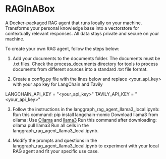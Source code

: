 # RAGInABox
A Docker-packaged RAG agent that runs locally on your machine. Transforms your personal knowledge base into a vectorstore for contextually relevant responses. All data stays private and secure on your machine.

To create your own RAG agent, follow the steps below:
1. Add your documents to the documents folder. The documents must be .txt files. Check the process_documents directory for tools to process documents from different sources into a standard .txt file format.

2. Create a config.py file with the lines below and replace <your_api_key> with your apo key for LangChain and Tavily

LANGCHAIN_API_KEY = "<your_api_key>"
TAVILY_API_KEY = "<your_api_key>"

3. Follow the instructions in the langgraph_rag_agent_llama3_local.ipynb:
Run this command: pip install langchain-nomic
Download llama3 from ollama: Use [Ollama](https://ollama.ai/) and [llama3](https://ollama.ai/library/llama3)
Run this command after downloading: ollama pull llama3
Run all cells in the  langgraph_rag_agent_llama3_local.ipynb.

4. Modify the prompts and questions in the langgraph_rag_agent_llama3_local.ipynb to experiment with your local RAG agent and fit your specific use case.
